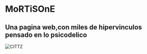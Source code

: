 # MoRTiSOnE
<p align="center">
  <h2>Una pagina web,con miles de hipervinculos pensado en lo psicodelico</h2>
<img src="https://imgur.com/WvJSg66.png" title="CITTZ">
</p>
